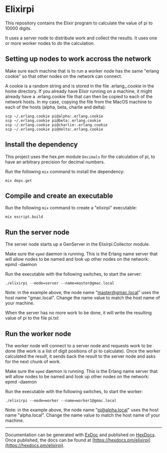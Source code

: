 # Elixirpi

This repository contains the Elixir program to calculate the value of pi to
10000 digits. 

It uses a server node to distribute work and collect the results.
It uses one or more worker nodes to do the calculation.

## Setting up nodes to work accross the network

Make sure each machine that is to run a worker node has the same "erlang cookie"
so that other nodes on the network can connect.

A cookie is a random string and is stored in the file .erlang_.cookie in the
home directory. If you already have Elixir running on a machine, it might
already have a .erlang.cookie file that can then be copied to each of the
network hosts. In my case, copying the file from the MacOS machine to each
of the hosts (alpha, beta, charlie and delta):

```
scp ~/.erlang.cookie pi@alpha:.erlang.cookie
scp ~/.erlang.cookie pi@beta:.erlang.cookie
scp ~/.erlang.cookie pi@charlie:.erlang.cookie
scp ~/.erlang.cookie pi@delta:.erlang.cookie
```

## Install the dependency

This project uses the hex.pm module `Decimals` for the calculation of pi, to
have an arbitrary precision for decimal numbers.

Run the following `mix` command to install the dependency:

    mix deps.get

## Compile and create an executable

Run the following `mix` command to create a "elixirpi" executable:

    mix escript.build

## Run the server node

The server node starts up a GenServer in the Elixirpi.Collector module.

Make sure the `epmd` daemon is running. This is the Erlang name server that will
allow nodes to be named and look up other nodes on the network:
    epmd -daemon

Run the executable with the following switches, to start the server:

    ./elixirpi --mode=server --name=master@gmac.local

Note: in the example above, the node name "master@gmac.local" uses the host name
"gmac.local". Change the name value to match the host name of your machine.

When the server has no more work to be done, it will write the resulting value
of pi to the file pi.txt

## Run the worker node

The worker node will connect to a server node and requests work to be done (the
work is a list of digit positions of pi to calculate). Once the worker
calculated the result, it sends back the result to the server node and asks for
the next chunk of work.

Make sure the `epmd` daemon is running. This is the Erlang name server that will
allow nodes to be named and look up other nodes on the network:
    epmd -daemon

Run the executable with the following switches, to start the worker:

    ./elixirpi --mode=worker --name=worker1@gmac.local

Note: in the example above, the node name "pi@alpha.local" uses the host name
"alpha.local". Change the name value to match the host name of your machine.

--------------------------------------------------------------------------------

Documentation can be generated with [ExDoc](https://github.com/elixir-lang/ex_doc)
and published on [HexDocs](https://hexdocs.pm). Once published, the docs can
be found at [https://hexdocs.pm/elixirpi](https://hexdocs.pm/elixirpi).

